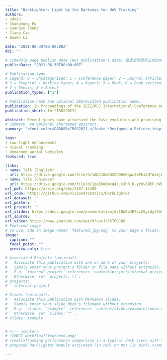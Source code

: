 ```yaml
---
title: "DarkLighter: Light Up the Darkness for UAV Tracking"
authors:
- admin
- Changhong Fu
- Guangze Zheng
- Ziang Cao
- Bowen Li

date: "2021-06-30T00:00:00Z"
doi: ""

# Schedule page publish date (NOT publication's date).意思是网页将上线的时间
publishDate: "2021-06-30T00:00:00Z"

# Publication type.
# Legend: 0 = Uncategorized; 1 = Conference paper; 2 = Journal article;
# 3 = Preprint / Working Paper; 4 = Report; 5 = Book; 6 = Book section;
# 7 = Thesis; 8 = Patent
publication_types: ["1"]

# Publication name and optional abbreviated publication name.
publication: In Proceedings of the IEEE/RSJ International Conference on Intelligent Robots and Systems (IROS), Prague, Czech Republic, pp. 3079-3085, 2021. 
publication_short: In *IROS2021*

abstract: Recent years have witnessed the fast evolution and promising performance of the convolutional neural network (CNN)-based trackers, which aim at imitating biological visual systems. However, current CNN-based trackers can hardly generalize well to low-light scenes that are commonly lacked in the existing training set. In indistinguishable night scenarios frequently encountered in unmanned aerial vehicle (UAV) tracking-based applications, the robustness of the state-of-the-art (SOTA) trackers drops significantly. To facilitate aerial tracking in the dark through a general fashion, this work proposes a low-light image enhancer namely DarkLighter, which dedicates to alleviate the impact of poor illumination and noise iteratively. A lightweight map estimation network, \textit{i.e.}, ME-Net, is trained to efficiently estimate illumination maps and noise maps jointly. Experiments are conducted with several SOTA trackers on numerous UAV dark tracking scenes. Exhaustive evaluations demonstrate the reliability and universality of DarkLighter, with high efficiency. Moreover, DarkLighter has further been implemented on a typical UAV system. Real-world tests at night scenes have verified its practicability and dependability.
# Summary. An optional shortened abstract.
summary: "<font color=DAB88B>IROS2021.</font> *Designed a Retinex-inspired plug-and-play deep low-light enhancer to light up the darkness for UAV tracking.*"

tags:
- Low-light enhancement
- Visual tracking
- Unmanned aerial vehicles
featured: true

links:
- name: Talk (English)
  url: https://drive.google.com/file/d/1ADJ1Om4O2C9DHnKqwcZaPhi2UTAaejL7/view?usp=sharing
- name: Talk (Chinese)
  url: https://drive.google.com/file/d/1pqI0oGmcq4s_xJhB_D-yr6v3DEF_hVFK/view?usp=sharing
url_pdf: https://arxiv.org/abs/2107.14389
url_code: https://github.com/vision4robotics/DarkLighter
url_dataset: ''
url_poster: ''
url_project: ''
url_slides: https://docs.google.com/presentation/d/1NWSpJR7szX9yidy2th9gK7dEoy_mpllS/edit?usp=sharing&ouid=116373631792838281336&rtpof=true&sd=true
url_source: ''
url_video: https://www.youtube.com/watch?v=rJtPST69J60
# Featured image
# To use, add an image named `featured.jpg/png` to your page's folder. 
image:
  caption: ""
  focal_point: ""
  preview_only: true

# Associated Projects (optional).
#   Associate this publication with one or more of your projects.
#   Simply enter your project's folder or file name without extension.
#   E.g. `internal-project` references `content/project/internal-project/index.md`.
#   Otherwise, set `projects: []`.
# projects:
# - internal-project

# Slides (optional).
#   Associate this publication with Markdown slides.
#   Simply enter your slide deck's filename without extension.
#   E.g. `slides: "example"` references `content/slides/example/index.md`.
#   Otherwise, set `slides: ""`.
# slides: example


# <!-- <center>
# ![MKCT_workflow](featured.png)
# <small>Tracking performance comparison in a typical dark scene with the
# proposed DarkLighter module activated (in red) or not (in pink).</small> -->

---
```

